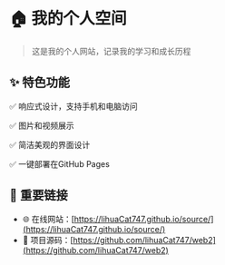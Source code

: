 # 🏠 我的个人空间

> 这是我的个人网站，记录我的学习和成长历程

## ✨ 特色功能
✅ 响应式设计，支持手机和电脑访问

✅ 图片和视频展示

✅ 简洁美观的界面设计

✅ 一键部署在GitHub Pages

## 🔗 重要链接
- 🌐 在线网站：[https://lihuaCat747.github.io/source/](https://lihuaCat747.github.io/source/)
- 📂 项目源码：[https://github.com/lihuaCat747/web2](https://github.com/lihuaCat747/web2)
